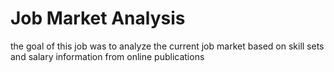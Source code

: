 # Job Market Analysis

the goal of this job was to analyze the current job market based on skill sets and salary information from online publications

